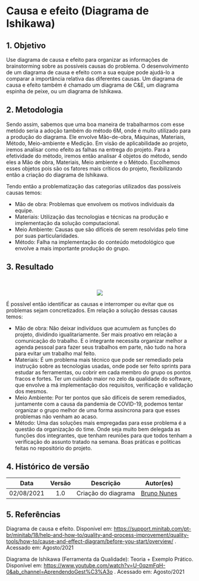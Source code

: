 # Causa e efeito (Diagrama de Ishikawa)


## 1. Objetivo
Use diagrama de causa e efeito para organizar as informações de brainstorming sobre as possíveis causas do problema. O desenvolvimento de um diagrama de causa e efeito com a sua equipe pode ajudá-lo a comparar a importância relativa das diferentes causas. Um diagrama de causa e efeito também é chamado um diagrama de C&E, um diagrama espinha de peixe, ou um diagrama de Ishikawa.

## 2. Metodologia
Sendo assim, sabemos que uma boa maneira de trabalharmos com esse metódo seria a adoção também do método 6M, onde é muito utilizado para a produção do diagrama. Ele envolve Mão-de-obra, Máquinas, Materiais, Método, Meio-ambiente e Medição. Em visão de aplicabilidade ao projeto, iremos analisar como efeito as falhas na entrega do projeto. Para a efetividade do método, iremos então analisar 4 objetos do método, sendo eles a Mão de obra, Materiais, Meio ambiente e o Método. Escolhemos esses objetos pois são os fatores mais críticos do projeto, flexibilizando então a criação do diagrama de Ishikawa.

Tendo então a problematização das categorias utilizados das possíveis causas temos:

 * Mão de obra: Problemas que envolvem os motivos individuais da equipe.
 * Materiais: Utilização das tecnologias e técnicas na produção e implementação da solução computacional.
 * Meio Ambiente: Causas que são difíceis de serem resolvidas pelo time por suas particularidades.
 * Método: Falha na implementação do conteúdo metodológico que envolve a mais importante produção do grupo.

## 3. Resultado

<br>

<p align="center">
  <img src="../causaEfeito/diagramaCausaEfeito.png" />
</p>

É possível então identificar as causas e interromper ou evitar que os problemas sejam concretizados. Em relação a solução dessas causas temos:

 * Mão de obra: Não deixar indivíduos que acumulem as funções do projeto, dividindo igualitariamente. Ser mais proativo em relação a comunicação do trabalho. E o integrante necessita organizar melhor a agenda pessoal para fazer seus trabalhos em parte, não tudo na hora para evitar um trabalho mal feito.
 * Materiais: É um problema mais técnico que pode ser remediado pela instrução sobre as tecnologias usadas, onde pode ser feito sprints para estudar as ferramentas, ou cobrir em cada membro do grupo os pontos fracos e fortes. Ter um cuidado maior no zelo da qualidade do software, que envolve a má implementação dos requisitos, verificação e validação dos mesmos.
 * Meio Ambiente: Por ter pontos que são difíceis de serem remediados, juntamente com a causa da pandemia de COVID-19, podemos tentar organizar o grupo melhor de uma forma assíncrona para que esses problemas não venham ao acaso.
 * Método: Uma das soluções mais empregadas para esse problema é a questão da organização do time. Onde seja muito bem delegada as funções dos integrantes, que tenham reuniões para que todos tenham a verificação do assunto tratado na semana. Boas práticas e politicas feitas no repositório do projeto.

## 4. Histórico de versão

|Data | Versão | Descrição | Autor(es)|
| :--: | :--: | -- | :--: |
| 02/08/2021 | 1.0 | Criação do diagrama | [Bruno Nunes](https://github.com/brunocmo) |

## 5. Referências 

Diagrama de causa e efeito. Disponível em: <a href="https://support.minitab.com/pt-br/minitab/18/help-and-how-to/quality-and-process-improvement/quality-tools/how-to/cause-and-effect-diagram/before-you-start/overview/">https://support.minitab.com/pt-br/minitab/18/help-and-how-to/quality-and-process-improvement/quality-tools/how-to/cause-and-effect-diagram/before-you-start/overview/ </a>. Acessado em: Agosto/2021

Diagrama de Ishikawa (Ferramenta da Qualidade): Teoria + Exemplo Prático. Disponível em: <a href="https://www.youtube.com/watch?v=U-0qzmFqH-0&ab_channel=AprendendoGest%C3%A3o"> https://www.youtube.com/watch?v=U-0qzmFqH-0&ab_channel=AprendendoGest%C3%A3o </a>. Acessado em: Agosto/2021
